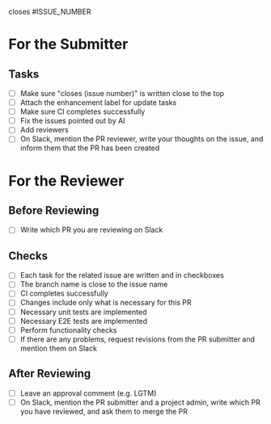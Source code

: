 closes #ISSUE_NUMBER

# For the Submitter

## Tasks

- [ ] Make sure "closes (issue number)" is written close to the top
- [ ] Attach the enhancement label for update tasks
- [ ] Make sure CI completes successfully
- [ ] Fix the issues pointed out by AI
- [ ] Add reviewers
- [ ] On Slack, mention the PR reviewer, write your thoughts on the issue, and inform them that the PR has been created

# For the Reviewer

## Before Reviewing

- [ ] Write which PR you are reviewing on Slack

## Checks

- [ ] Each task for the related issue are written and in checkboxes
- [ ] The branch name is close to the issue name
- [ ] CI completes successfully
- [ ] Changes include only what is necessary for this PR
- [ ] Necessary unit tests are implemented
- [ ] Necessary E2E tests are implemented
- [ ] Perform functionality checks
- [ ] If there are any problems, request revisions from the PR submitter and mention them on Slack

## After Reviewing

- [ ] Leave an approval comment (e.g. LGTM)
- [ ] On Slack, mention the PR submitter and a project admin, write which PR you have reviewed, and ask them to merge the PR
